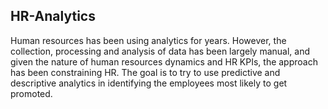 ## HR-Analytics
Human resources has been using analytics for years. However, the collection, processing and analysis of data has been largely manual, 
and given the nature of human resources dynamics and HR KPIs, the approach has been constraining HR. 
The goal is to try to use predictive and descriptive analytics in identifying the employees most likely to get promoted.
